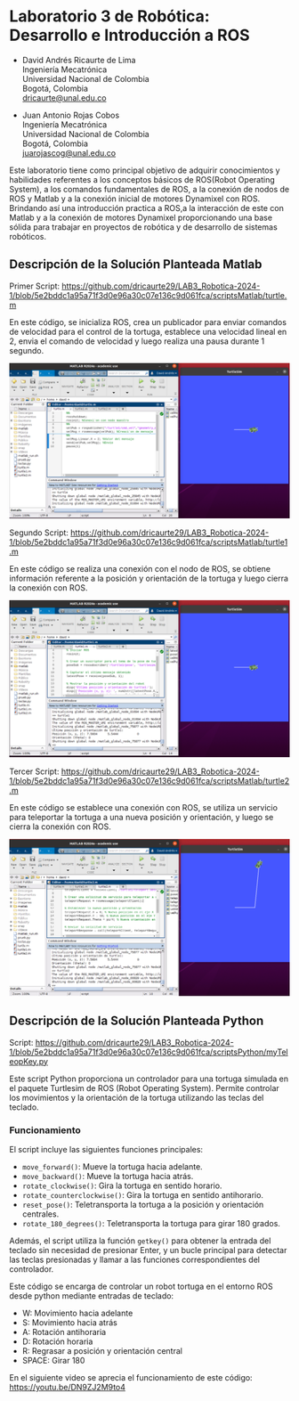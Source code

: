 # Laboratorio 3 de Robótica: Desarrollo e Introducción a ROS

- David Andrés Ricaurte de Lima  
  Ingeniería Mecatrónica  
  Universidad Nacional de Colombia  
  Bogotá, Colombia  
  dricaurte@unal.edu.co

- Juan Antonio Rojas Cobos  
  Ingeniería Mecatrónica  
  Universidad Nacional de Colombia  
  Bogotá, Colombia  
  juarojascog@unal.edu.co

Este laboratorio tiene como principal objetivo de adquirir conocimientos y habilidades referentes a los conceptos básicos de ROS(Robot Operating System), a los comandos fundamentales de ROS, a la conexión de nodos de ROS y Matlab y a la conexión inicial de motores Dynamixel con ROS. Brindando así una introducción practica a ROS,a la interacción de este con Matlab y a la conexión de motores Dynamixel proporcionando una base sólida para trabajar en proyectos de robótica y de desarrollo de sistemas robóticos.

## Descripción de la Solución Planteada Matlab

Primer Script: https://github.com/dricaurte29/LAB3_Robotica-2024-1/blob/5e2bddc1a95a71f3d0e96a30c07e136c9d061fca/scriptsMatlab/turtle.m

En este código, se inicializa ROS, crea un publicador para enviar comandos de velocidad para el control de la tortuga, establece una velocidad lineal en 2, envia el comando de velocidad y luego realiza una pausa durante 1 segundo.

![Funcionamiento del primer script](media/rosmat1.png)

Segundo Script: https://github.com/dricaurte29/LAB3_Robotica-2024-1/blob/5e2bddc1a95a71f3d0e96a30c07e136c9d061fca/scriptsMatlab/turtle1.m

En este código se realiza una conexión con el nodo de ROS, se obtiene información referente a la posición y orientación de la tortuga y luego cierra la conexión con ROS.

![Funcionamiento del segundo script](media/robmat2.png)

Tercer Script: https://github.com/dricaurte29/LAB3_Robotica-2024-1/blob/5e2bddc1a95a71f3d0e96a30c07e136c9d061fca/scriptsMatlab/turtle2.m

En este código se establece una conexión con ROS, se utiliza un servicio para teleportar la tortuga a una nueva posición y orientación, y luego se cierra la conexión con ROS.

![Funcionamiento del tercer script](media/rosmat3.png)

## Descripción de la Solución Planteada Python
Script: https://github.com/dricaurte29/LAB3_Robotica-2024-1/blob/5e2bddc1a95a71f3d0e96a30c07e136c9d061fca/scriptsPython/myTeleopKey.py

Este script Python proporciona un controlador para una tortuga simulada en el paquete Turtlesim de ROS (Robot Operating System). Permite controlar los movimientos y la orientación de la tortuga utilizando las teclas del teclado.

### Funcionamiento

El script incluye las siguientes funciones principales:

- `move_forward()`: Mueve la tortuga hacia adelante.
- `move_backward()`: Mueve la tortuga hacia atrás.
- `rotate_clockwise()`: Gira la tortuga en sentido horario.
- `rotate_counterclockwise()`: Gira la tortuga en sentido antihorario.
- `reset_pose()`: Teletransporta la tortuga a la posición y orientación centrales.
- `rotate_180_degrees()`: Teletransporta la tortuga para girar 180 grados.

Además, el script utiliza la función `getkey()` para obtener la entrada del teclado sin necesidad de presionar Enter, y un bucle principal para detectar las teclas presionadas y llamar a las funciones correspondientes del controlador.

Este código se encarga de controlar un robot tortuga en el entorno ROS desde python mediante entradas de teclado:
- W: Movimiento hacia adelante
- S: Movimiento hacia atrás
- A: Rotación antihoraria
- D: Rotación horaria
- R: Regrasar a posición y orientación central
- SPACE: Girar 180

En el siguiente video se aprecia el funcionamiento de este código:
https://youtu.be/DN9ZJ2M9to4
